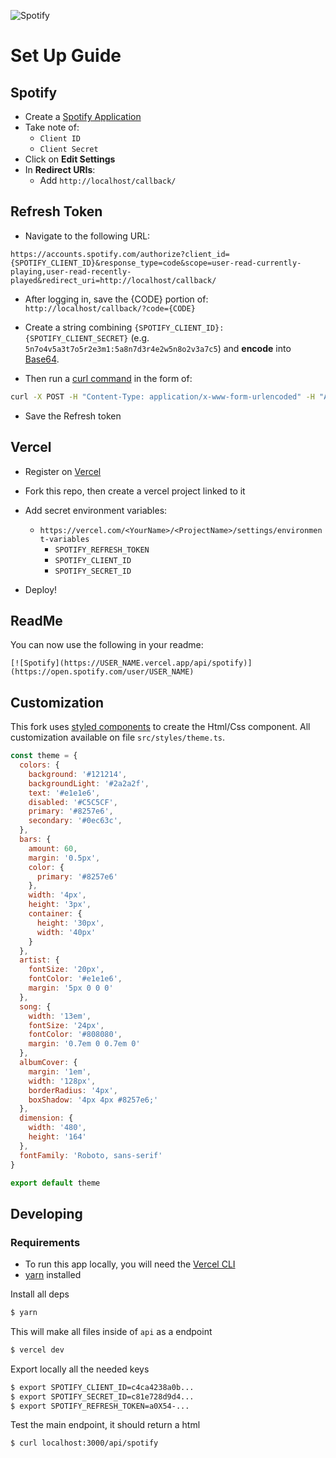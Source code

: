 ![Spotify](https://novatorem.darckfast.vercel.app/api/spotify) 

# Set Up Guide

## Spotify

* Create a [Spotify Application](https://developer.spotify.com/dashboard/applications)
* Take note of:
    * `Client ID`
    * `Client Secret`
* Click on **Edit Settings**
* In **Redirect URIs**:
    * Add `http://localhost/callback/`

## Refresh Token

* Navigate to the following URL:

```
https://accounts.spotify.com/authorize?client_id={SPOTIFY_CLIENT_ID}&response_type=code&scope=user-read-currently-playing,user-read-recently-played&redirect_uri=http://localhost/callback/
```

* After logging in, save the {CODE} portion of: `http://localhost/callback/?code={CODE}`

* Create a string combining `{SPOTIFY_CLIENT_ID}:{SPOTIFY_CLIENT_SECRET}` (e.g. `5n7o4v5a3t7o5r2e3m1:5a8n7d3r4e2w5n8o2v3a7c5`) and **encode** into [Base64](https://base64.io/).

* Then run a [curl command](https://httpie.org/run) in the form of:
```sh
curl -X POST -H "Content-Type: application/x-www-form-urlencoded" -H "Authorization: Basic {BASE64}" -d "grant_type=authorization_code&redirect_uri=http://localhost/callback/&code={CODE}" https://accounts.spotify.com/api/token
```

* Save the Refresh token

## Vercel

* Register on [Vercel](https://vercel.com/)

* Fork this repo, then create a vercel project linked to it

* Add secret environment variables:
    * `https://vercel.com/<YourName>/<ProjectName>/settings/environment-variables`
        * `SPOTIFY_REFRESH_TOKEN`
        * `SPOTIFY_CLIENT_ID`
        * `SPOTIFY_SECRET_ID`

* Deploy!

## ReadMe

You can now use the following in your readme:

```[![Spotify](https://USER_NAME.vercel.app/api/spotify)](https://open.spotify.com/user/USER_NAME)```

## Customization

This fork uses [styled components](https://styled-components.com/) to create the Html/Css component. All customization available on file `src/styles/theme.ts`.

```js
const theme = {
  colors: {
    background: '#121214',
    backgroundLight: '#2a2a2f',
    text: '#e1e1e6',
    disabled: '#C5C5CF',
    primary: '#8257e6',
    secondary: '#0ec63c',
  },
  bars: {
    amount: 60,
    margin: '0.5px',
    color: {
      primary: '#8257e6'
    },
    width: '4px',
    height: '3px',
    container: {
      height: '30px',
      width: '40px'
    }
  },
  artist: {
    fontSize: '20px',
    fontColor: '#e1e1e6',
    margin: '5px 0 0 0'
  },
  song: {
    width: '13em',
    fontSize: '24px',
    fontColor: '#808080',
    margin: '0.7em 0 0.7em 0'
  },
  albumCover: {
    margin: '1em',
    width: '128px',
    borderRadius: '4px',
    boxShadow: '4px 4px #8257e6;'
  },
  dimension: {
    width: '480',
    height: '164'
  },
  fontFamily: 'Roboto, sans-serif'
}

export default theme
```

## Developing 

### Requirements
* To run this app locally, you will need the [Vercel CLI](https://vercel.com/download)
* [yarn](https://classic.yarnpkg.com/en/) installed

Install all deps
```sh
$ yarn
```

This will make all files inside of `api` as a endpoint 
```sh
$ vercel dev
```

Export locally all the needed keys
```sh
$ export SPOTIFY_CLIENT_ID=c4ca4238a0b... 
$ export SPOTIFY_SECRET_ID=c81e728d9d4... 
$ export SPOTIFY_REFRESH_TOKEN=a0X54-... 
```

Test the main endpoint, it should return a html
```sh
$ curl localhost:3000/api/spotify 
```